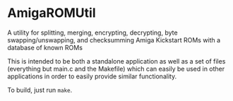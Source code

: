 # AmigaROMUtil
A utility for splitting, merging, encrypting, decrypting, byte swapping/unswapping, and checksumming Amiga Kickstart ROMs with a database of known ROMs

This is intended to be both a standalone application as well as a set of files (everything but main.c and the Makefile) which can easily be used in other applications in order to easily provide similar functionality.

To build, just run `make`.